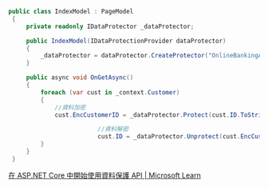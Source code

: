 ```csharp
public class IndexModel : PageModel
 {
     private readonly IDataProtector _dataProtector;

     public IndexModel(IDataProtectionProvider dataProtector)
     {
         _dataProtector = dataProtector.CreateProtector("OnlineBankingApp.Pages.Customers");
     }

     public async void OnGetAsync()
     {
         foreach (var cust in _context.Customer)
         {
             //資料加密
             cust.EncCustomerID = _dataProtector.Protect(cust.ID.ToString());

						 //資料解密
						 cust.ID = _dataProtector.Unprotect(cust.EncCustomerID.ToString());
         }
     }
 }
```

[在 ASP.NET Core 中開始使用資料保護 API | Microsoft Learn](https://learn.microsoft.com/zh-tw/aspnet/core/security/data-protection/using-data-protection?view=aspnetcore-7.0)